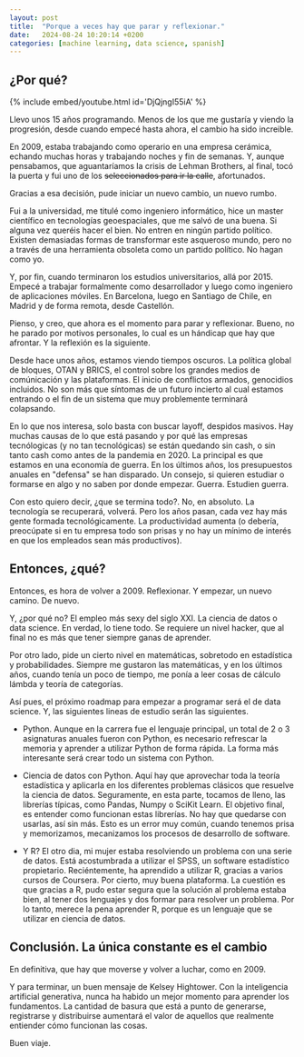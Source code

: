 ```yaml
---
layout: post
title:  "Porque a veces hay que parar y reflexionar."
date:   2024-08-24 10:20:14 +0200
categories: [machine learning, data science, spanish]
---
```


## ¿Por qué?

{% include embed/youtube.html id='DjQjngI55iA' %}

Llevo unos 15 años programando. Menos de los que me gustaría y viendo la progresión, desde cuando empecé hasta ahora, el cambio ha sido increible. 

En 2009, estaba trabajando como operario en una empresa cerámica, echando muchas horas y trabajando noches y fin de semanas. Y, aunque pensabamos, que aguantaríamos la crisis de Lehman Brothers, al final, tocó la puerta y fui uno de los ~~seleccionados para ir la calle~~, afortunados. 

Gracias a esa decisión, pude iniciar un nuevo cambio, un nuevo rumbo. 

Fui a la universidad, me titulé como ingeniero informático, hice un master científico en tecnologías geoespaciales, que me salvó de una buena. Si alguna vez queréis hacer el bien. No entren en ningún partido político. Existen demasiadas formas de transformar este asqueroso mundo, pero no a través de una herramienta obsoleta como un partido político. No hagan como yo.

Y, por fin, cuando terminaron los estudios universitarios, allá por 2015. Empecé a trabajar formalmente como desarrollador y luego como ingeniero de aplicaciones móviles. En Barcelona, luego en Santiago de Chile, en Madrid y de forma remota, desde Castellón.

Pienso, y creo, que ahora es el momento para parar y reflexionar. Bueno, no he parado por motivos personales, lo cual es un hándicap que hay que afrontar. Y la reflexión es la siguiente.

Desde hace unos años, estamos viendo tiempos oscuros. La política global de bloques, OTAN y BRICS, el control sobre los grandes medios de comúnicación y las plataformas. El inicio de conflictos armados, genocidios incluidos. No son más que síntomas de un futuro incierto al cual estamos entrando o el fin de un sistema que muy problemente terminará colapsando.

En lo que nos interesa, solo basta con buscar layoff, despidos masivos. Hay muchas causas de lo que está pasando y por qué las empresas tecnólogicas (y no tan tecnológicas) se están quedando sin cash, o sin tanto cash como antes de la pandemia en 2020. La principal es que estamos en una economía de guerra. En los últimos años, los presupuestos anuales en "defensa" se han disparado. Un consejo, si quieren estudiar o formarse en algo y no saben por donde empezar. Guerra. Estudien guerra.

Con esto quiero decir, ¿que se termina todo?. No, en absoluto. La tecnología se recuperará, volverá. Pero los años pasan, cada vez hay más gente formada tecnológicamente. La productividad aumenta (o debería, preocúpate si en tu empresa todo son prisas y no hay un mínimo de interés en que los empleados sean más productivos).

## Entonces, ¿qué?

Entonces, es hora de volver a 2009. Reflexionar. Y empezar, un nuevo camino. De nuevo.

Y, ¿por qué no? El empleo más sexy del siglo XXI. La ciencia de datos o data science. En verdad, lo tiene todo. Se requiere un nivel hacker, que al final no es más que tener siempre ganas de aprender. 

Por otro lado, pide un cierto nivel en matemáticas, sobretodo en estadística y probabilidades. Siempre me gustaron las matemáticas, y en los últimos años, cuando tenía un poco de tiempo, me ponía a leer cosas de cálculo lámbda y teoría de categorías.

Así pues, el próximo roadmap para empezar a programar será el de data science. Y, las siguientes lineas de estudio serán las siguientes.

* Python. Aunque en la carrera fue el lenguaje principal, un total de 2 o 3 asignaturas anuales fueron con Python, es necesario refrescar la memoria y aprender a utilizar Python de forma rápida. La forma más interesante será crear todo un sistema con Python.

* Ciencia de datos con Python. Aquí hay que aprovechar toda la teoría estadística y aplicarla en los diferentes problemas clásicos que resuelve la ciencia de datos. Seguramente, en esta parte, tocamos de lleno, las librerías típicas, como Pandas, Numpy o SciKit Learn. El objetivo final, es entender como funcionan estas librerías. No hay que quedarse con usarlas, así sin más. Esto es un error muy común, cuando tenemos prisa y memorizamos, mecanizamos los procesos de desarrollo de software.

* Y R? El otro dia, mi mujer estaba resolviendo un problema con una serie de datos. Está acostumbrada a utilizar el SPSS, un software estadístico propietario. Reciéntemente, ha aprendido a utilizar R, gracias a varios cursos de Coursera. Por cierto, muy buena plataforma. La cuestión es que gracias a R, pudo estar segura que la solución al problema estaba bien, al tener dos lenguajes y dos formar para resolver un problema. Por lo tanto, merece la pena aprender R, porque es un lenguaje que se utilizar en ciencia de datos.

## Conclusión. La única constante es el cambio

En definitiva, que hay que moverse y volver a luchar, como en 2009.

Y para terminar, un buen mensaje de Kelsey Hightower. Con la inteligencia artificial generativa, nunca ha habido un mejor momento para aprender los fundamentos. La cantidad de basura que está a punto de generarse, registrarse y distribuirse aumentará el valor de aquellos que realmente entiender cómo funcionan las cosas.

Buen viaje.